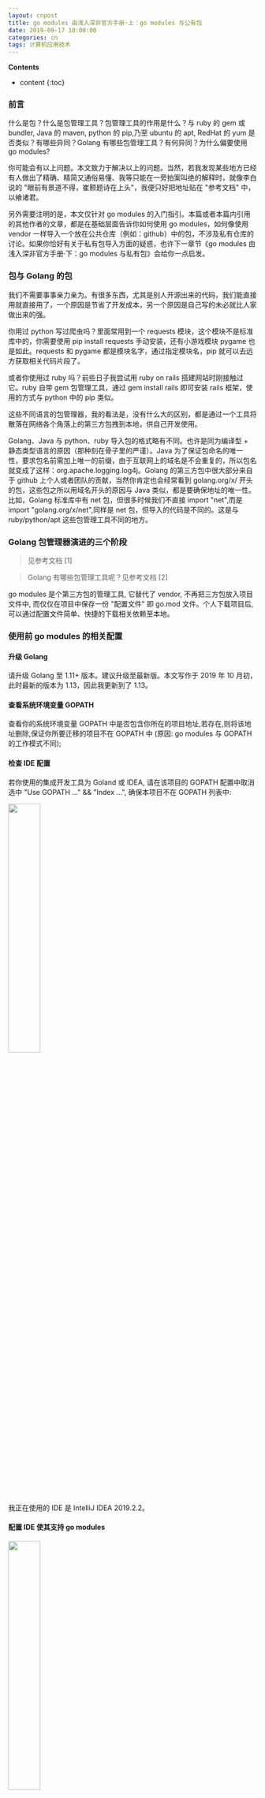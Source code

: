```yaml
---
layout: cnpost
title: go modules 由浅入深非官方手册·上：go modules 与公有包
date: 2019-09-17 10:00:00
categories: cn
tags: 计算机应用技术
--- 
```


__Contents__

* content
{:toc}

### 前言

什么是包？什么是包管理工具？包管理工具的作用是什么？与 ruby 的 gem 或 bundler, Java 的 maven, python 的 pip,乃至 ubuntu 的 apt, RedHat 的 yum 是否类似？有哪些异同？Golang 有哪些包管理工具？有何异同？为什么偏要使用 go modules?

你可能会有以上问题。本文致力于解决以上的问题。当然，若我发现某些地方已经有人做出了精确、精简又通俗易懂、我等只能在一旁拍案叫绝的解释时，就像李白说的 "眼前有景道不得，崔颢题诗在上头"，我便只好把地址贴在 "参考文档" 中，以飨诸君。

另外需要注明的是，本文仅针对 go modules 的入门指引。本篇或者本篇内引用的其他作者的文章，都是在基础层面告诉你如何使用 go modules，如何像使用 vendor 一样导入一个放在公共仓库（例如：github）中的包，不涉及私有仓库的讨论。如果你恰好有关于私有包导入方面的疑惑，也许下一章节《go modules 由浅入深非官方手册·下：go modules 与私有包》会给你一点启发。

### 包与 Golang 的包

我们不需要事事亲力亲为。有很多东西，尤其是别人开源出来的代码，我们能直接用就直接用了，一个原因是节省了开发成本，另一个原因是自己写的未必就比人家做出来的强。

你用过 python 写过爬虫吗？里面常用到一个 requests 模块，这个模块不是标准库中的，你需要使用 pip install requests 手动安装，还有小游戏模块 pygame 也是如此。requests 和 pygame 都是模块名字，通过指定模块名，pip 就可以去远方获取相关代码片段了。

或者你使用过 ruby 吗？前些日子我尝试用 ruby on rails 搭建网站时刚接触过它。ruby 自带 gem 包管理工具，通过 gem install rails 即可安装 rails 框架，使用的方式与 python 中的 pip 类似。

这些不同语言的包管理器，我的看法是，没有什么大的区别，都是通过一个工具将散落在网络各个角落上的第三方包拽到本地，供自己开发使用。

Golang、Java 与 python、ruby 导入包的格式略有不同。也许是同为编译型 + 静态类型语言的原因（那种刻在骨子里的严谨）。Java 为了保证包命名的唯一性，要求包名前需加上唯一的前缀，由于互联网上的域名是不会重复的，所以包名就变成了这样：org.apache.logging.log4j。Golang 的第三方包中很大部分来自于 github 上个人或者团队的贡献，当然你肯定也会经常看到 golang.org/x/ 开头的包，这些包之所以用域名开头的原因与 Java 类似，都是要确保地址的唯一性。比如，Golang 标准库中有 net 包，但很多时候我们不直接 import "net",而是 import "golang.org/x/net",同样是 net 包，但导入的代码是不同的。这是与 ruby/python/apt 这些包管理工具不同的地方。

### Golang 包管理器演进的三个阶段 

> 见参考文档 [1]

> Golang 有哪些包管理工具呢？见参考文档 [2]

go modules 是个第三方包的管理工具, 它替代了 vendor, 不再把三方包放入项目文件中, 而仅仅在项目中保存一份 "配置文件" 即 go.mod 文件。个人下载项目后, 可以通过配置文件简单、快捷的下载相关依赖至本地。

### 使用前 go modules 的相关配置

#### 升级 Golang

请升级 Golang 至 1.11+ 版本。建议升级至最新版。本文写作于 2019 年 10 月初，此时最新的版本为 1.13，因此我更新到了 1.13。

#### 查看系统环境变量 GOPATH

查看你的系统环境变量 GOPATH 中是否包含你所在的项目地址,若存在,则将该地址删除,保证你所要迁移的项目不在 GOPATH 中 (原因: go modules 与 GOPATH 的工作模式不同);

#### 检查 IDE 配置

若你使用的集成开发工具为 Goland 或 IDEA, 请在该项目的 GOPATH 配置中取消选中 "Use GOPATH ..." && "Index ...", 确保本项目不在 GOPATH 列表中:

<p>
    <img src="/images/go-modules-gopath-settings.jpg" width="36%">
</p>

我正在使用的 IDE 是 IntelliJ IDEA 2019.2.2。

#### 配置 IDE 使其支持 go modules

<p>
    <img src="/images/go-modules-settings.jpg" width="36%">
</p>

配置 GOPROXY 是为了在获取一些不方便得到的包时使用代理( 例如golang.org/x/... 模块 ),推荐的 GOPROXY 有:

- [推荐]七牛云: https://goproxy.cn/
- 阿里云: https://mirrors.aliyun.com/goproxy/ 
- goproxy.io:https://goproxy.io/

注意：当你的项目为 GOPATH + vendor 模式时，有时你发现始终无法导入某个位于本地的模块，这时就要看看是否开启了 go modules。因为go modules 模式下导入包的机制与 vendor 是不同的。

### 新项目·使用 go modules 之解决方案

> 官方英文文档请查阅参考文档 [3]

> 中文文档请查阅参考文档 [4]

> 你需要了解 go 的相关命令，在命令行中查看：
> 
> 1. go help（显示所有的 go 命令以及相应命令功能）
>
> 2. go mod help（显示 go mod 支持的所有命令及对应的功能）

1. 在项目根目录下执行 go mod init {module_name} 

   例如 go mod init github.com/haiyung/test；该命令会生成 go.mod 文件，并把当前项目的包交给 go modules 管理。

2. 此时，假如你在实现某个功能时需要导入某个外部包，例如该包为：github.com/ungerik/go-dry

   你需要将该包信息加入 go.mod 中：go mod edit -require=github.com/ungerik/go-dry@654ae31
   
   - 关于 go mod edit 的详细用法请参照：go mod help edit
   - 使用 go mod edit 将某包加入至 go modules 管理中时，需要遵循 "语义化版本"，这个版本可以是 github 中的 release tag（如 v3.10.1），也可以是项目的 commit number（如案例中的 "654ae31"），但是不写不行。

3. 将需要的外部包加入到 go modules 中后，你利用该包实现功能，成品如下 ...

   项目结构：
   ```
   gomod
        - go.mod
        - main.go
   ```
   
   go.mod 信息：
   ```
   module github.com/haiyung/gomod
   go 1.13
   require github.com/ungerik/go-dry 654ae31
   ```
   
   main.go 代码：
   ```
   package main
   import (
           "fmt"
           "github.com/ungerik/go-dry"
   )
   func main() {
           testSlice := []string{"Java",  "Golang", "Python"}
           if dry.StringInSlice("Golang",  testSlice) {
                   fmt.Println("string exists in slice")
           } else {
                   fmt.Println("string not exists in slice")
           }
   }
   ```

4. 确认 GOPROXY 是否绑定 https://goproxy.cn/ 

   在命令行执行 echo $GOPROXY，若返回空，go modules 管理下的该项目包的下载将默认走 https://proxy.golang.org 代理，由于 GFW 的缘故，这个代理是不通的，这会导致下一步下载包的过程失败，失败信息如下：
   
   ```
   go get github.com/astaxie/beego
   报错信息： 
   go get github.com/astaxie/beego: module github.com/astaxie/beego: Get https://proxy.golang.org/github.com/astaxie/beego/@v/list: dial tcp 172.217.24.17:443: i/o timeout
   ```
   
   你需要配置 GOPROXY： export GOPROXY = https://goproxy.cn/
   
   配置完成后请验证： echo $GOPROXY

5. 现在仅仅有了 go.mod 配置信息，并配置了国内的代理，接下来我们通过配置文件 go.mod 将需要的包下载至本地。

   ```
   go mod download
   // 这个命令负责将 go.mod 中指明的包下载至 GOPATH/pkg/mod 中，若你环境中的 GOPATH 为空，则会创建默认路径 - 家目录下的 go 文件夹中。
   ```

6. 现在你可以测试一下了，执行 go run main.go 看代码能不能正常跑起来。

   其实，当你完善了 go.mod 文件，并不需要第 5 步的手动下载。只要在 go modules 包管理模式下，不管你执行 go run 还是 go build/go install，它都会先后执行三个步骤：
   
   - 扫描项目文件，查看有无遗漏的第三方包，若有，则把该包最新版本信息更新至 go.mod 中；
   - 执行 go mod download
   - 执行对应的 go run/go build/go install 命令

7. go.mod 和 go.sum 文件的作用

   go.mod 文件记录了所需要的三方包地址、版本,主要用于支持可重现构建。
   
   go.sum 文件主要记录了所有在构建过程中访问到的模块的 checksums，用于保证我们的代码在传输过程中没有被纂改。

8. go mod 其他命令
   
   - go mod tidy 根据现有项目的导入路径自动更新依赖包管理, 下载相关依赖至本地, 并清除无用的依赖
   - go mod edit -droprequire=github.com/ungerik/go-dry 操作 go.mod 文件，删除指定的依赖
   - go clean -modcache 删除本地存储的所有 mod

### 老项目·包管理器迁移至 go modules 之解决方案

因为是老项目，所以该项目很可能已经存在若干个第三包依赖了。此处我们仍不探究私有包的引用，比如贵司内部可能有自己的工具包，该工具包放在了自己私有仓库中，这样的包我们暂时不做讨论。现在我们假设你的老项目仅用到了公共仓库中的三方包。

1. 在项目根目录下执行 go mod init {module_name}，初始化 go modules，生成 go.mod 文件。

   假如你的项目正在使用 glide、dep 之类的工具，初始化操作会自动接管之前的包管理器，把之前包管理器中存放的相关包信息复制到 go.mod 文件中。

2. 如上一小节《新项目·使用 go modules 之解决方案》中第 4 点一样：确认 GOPROXY 是否绑定 https://goproxy.cn/ 

3. 如果 go mod 此时已经接管了之前使用的包管理工具，那么 go.mod 文件中想必或多或少已经导入了些许三方包信息；如果之前没有任何包管理器，那么 go.mod 文件将是空的。

   接下来，你需要扫描你的项目，把所有依赖包信息导入至 go.mod 文件，使用命令 go mod tidy 即可一键完成。

4. 尝试编译一下吧。

### 参考文档
1. Go 包管理解决之道（发布于 2018 年） https://windmt.com/2018/11/08/first-look-go-modules/

   Go 包管理的前世今生（发布于 2017 年） https://www.infoq.cn/article/history-go-package-management

2. 包管理工具官方汇总 https://github.com/golang/go/wiki/PackageManagementTools
   go 依赖包管理工具对比 https://ieevee.com/tech/2017/07/10/go-import.html

3. Go Modules 官方入门教程[英文]
   
   Modules（持续更新中） https://github.com/golang/go/wiki/Modules
   
   The Go Blog - Using Go Modules https://blog.golang.org/using-go-modules
   
   The Go Blog - Migrating To Go Modules https://blog.golang.org/migrating-to-go-modules
   
   The Go Blog - Publishing Go Modules https://blog.golang.org/publishing-go-modules

4. Go Modules 中文入门教程

   Go Modules 内部分享（发布于 2019 年 5 月） https://xuanwo.io/2019/05/27/go-modules/
   
   Go Modules 迁移实战经验（发布于 2019 年 8 月） https://xuanwo.io/2019/08/22/go-modules-migrate/
   
   初窥Go module（发布于 2018 年 7 月）https://tonybai.com/2018/07/15/hello-go-module/

5. Go 命令中文翻译 https://www.cnblogs.com/sunsky303/p/10788982.html

5. 七牛云 Go Modules 代理仓库服务: https://goproxy.cn/

6. 阿里云 Go Modules 代理仓库服务: https://mirrors.aliyun.com/goproxy/

7. GOPROXY.IO 提供的 Go Modules 代理仓库服务: https://goproxy.io/

8. 其他中文教程汇总

   - https://lingchao.xin/post/using-go-modules.html
   - http://blog.ipalfish.com/?p=443
   - https://www.w3xue.com/exp/article/20191/18332.html
   - https://www.cnblogs.com/dhcn/p/11321376.html
   - https://objcoding.com/2018/09/13/go-modules/
   - https://mojotv.cn/2019/04/02/go-1.2-go-mod-tutorial
   - https://www.v2ex.com/t/566723
   - https://mp.weixin.qq.com/s/QZAgSZsaQ1H6lKkhaFgxoA
   - https://blog.csdn.net/zl1zl2zl3/article/details/83181165
   - https://juejin.im/post/5c6ac37cf265da2de7134242